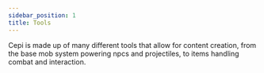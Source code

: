 ```yaml
---
sidebar_position: 1
title: Tools
---
```


Cepi is made up of many different tools that allow for content creation, 
from the base mob system powering npcs and projectiles, to items handling combat and interaction.